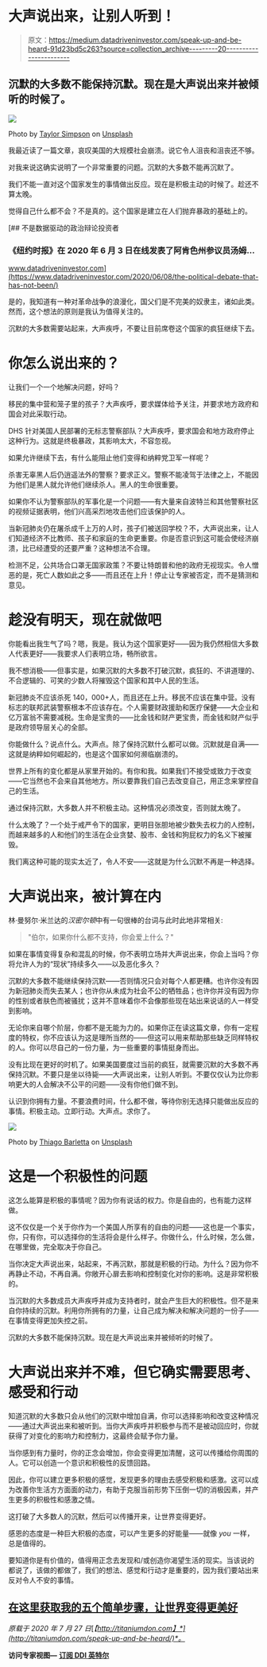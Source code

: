 # 大声说出来，让别人听到！

> 原文：<https://medium.datadriveninvestor.com/speak-up-and-be-heard-91d23bd5c263?source=collection_archive---------20----------------------->

## 沉默的大多数不能保持沉默。现在是大声说出来并被倾听的时候了。

![](img/bb70b906c1484f03d70350de2aa291de.png)

Photo by [Taylor Simpson](https://unsplash.com/@taylorgsimpson?utm_source=unsplash&utm_medium=referral&utm_content=creditCopyText) on [Unsplash](https://unsplash.com/s/photos/speak-up?utm_source=unsplash&utm_medium=referral&utm_content=creditCopyText)

我最近读了一篇文章，哀叹美国的大规模社会崩溃。说它令人沮丧和沮丧还不够。

对我来说这确实说明了一个非常重要的问题。沉默的大多数不能再沉默了。

我们不能一直对这个国家发生的事情做出反应。现在是积极主动的时候了。趁还不算太晚。

觉得自己什么都不会？不是真的。这个国家是建立在人们抛弃暴政的基础上的。

[](https://www.datadriveninvestor.com/2020/06/08/the-political-debate-that-has-not-been/) [## 不是数据驱动的政治辩论投资者

### 《纽约时报》在 2020 年 6 月 3 日在线发表了阿肯色州参议员汤姆…

www.datadriveninvestor.com](https://www.datadriveninvestor.com/2020/06/08/the-political-debate-that-has-not-been/) 

是的，我知道有一种对革命战争的浪漫化，国父们是不完美的奴隶主，诸如此类。然而，这个想法的原则是我认为值得关注的。

沉默的大多数需要站起来，大声疾呼，不要让目前席卷这个国家的疯狂继续下去。

# 你怎么说出来的？

让我们一个一个地解决问题，好吗？

移民的集中营和笼子里的孩子？大声疾呼，要求媒体给予关注，并要求地方政府和国会对此采取行动。

DHS 针对美国人民部署的无标志警察部队？大声疾呼，要求国会和地方政府停止这种行为。这就是终极暴政，其影响太大，不容忽视。

如果允许继续下去，有什么能阻止他们变得和纳粹党卫军一样呢？

杀害无辜黑人后仍逍遥法外的警察？要求正义。警察不能凌驾于法律之上，不能因为他们是黑人就允许他们继续杀人。黑人的生命很重要。

如果你不认为警察部队的军事化是一个问题——有大量来自波特兰和其他警察社区的视频证据表明，他们兴高采烈地攻击他们应该保护的人。

当新冠肺炎仍在屠杀成千上万的人时，孩子们被送回学校？不，大声说出来，让人们知道经济不比教师、孩子和家庭的生命更重要。你是否意识到这可能会使经济崩溃，比已经遭受的还要严重？这种想法不合理。

检测不足，公共场合口罩无国家政策？不要让特朗普和他的政府无视现实。令人憎恶的是，死亡人数如此之多——而且还在上升！停止让专家被否定，而不是猜测和意见。

# 趁没有明天，现在就做吧

你能看出我生气了吗？嗯，我是。我认为这个国家更好——因为我仍然相信大多数人代表更好——我要求人们表明立场，畅所欲言。

我不想消极——但事实是，如果沉默的大多数不打破沉默，疯狂的、不讲道理的、不合逻辑的、可笑的少数人将摧毁这个国家和其中人民的生活。

新冠肺炎不应该杀死 140，000+人，而且还在上升。移民不应该在集中营。没有标志的联邦武装警察根本不应该存在。个人需要财政援助和医疗保健——大企业和亿万富翁不需要减税。生命是宝贵的——比金钱和财产更宝贵，而金钱和财产似乎是政府领导层关心的全部。

你能做什么？说点什么。大声点。除了保持沉默什么都可以做。沉默就是自满——这就是纳粹如何崛起的，也是这个国家如何濒临崩溃的。

世界上所有的变化都是从家里开始的。有你和我。如果我们不接受或致力于改变——它当然也不会来自其他地方。所以要靠我们自己去改变自己，用正念来掌控自己的生活。

通过保持沉默，大多数人并不积极主动。这种情况必须改变，否则就太晚了。

什么太晚了？一个处于戒严令下的国家，更明目张胆地被少数失去权力的人控制，而越来越多的人和他们的生活在企业贪婪、股市、金钱和狗屁权力的名义下被摧毁。

我们离这种可能的现实太近了，令人不安——这就是为什么沉默不再是一种选择。

# 大声说出来，被计算在内

林·曼努尔·米兰达的*汉密尔顿*中有一句很棒的台词与此时此地非常相关:

> "伯尔，如果你什么都不支持，你会爱上什么？"

如果在事情变得复杂和混乱的时候，你不表明立场并大声说出来，你会上当吗？你将允许人为的“现状”持续多久——以及恶化多久？

沉默的大多数不能继续保持沉默——否则情况只会对每个人都更糟。也许你没有因为新冠肺炎而失去某人；也许你从未成为社会不公的牺牲品；也许你并没有因为你的性别或者肤色而被骚扰；这并不意味着你不会像那些现在站出来说话的人一样受到影响。

无论你来自哪个阶层，你都不是无能为力的。如果你正在读这篇文章，你有一定程度的特权，你不应该认为这是理所当然的——但这可以用来帮助那些缺乏同样特权的人。你可以尽自己的一份力量，为一些重要的事情挺身而出。

没有比现在更好的时机了。如果美国要度过当前的疯狂，就需要沉默的大多数不再保持沉默。不要只是坐以待毙——大声说出来，让别人听到。不要仅仅认为比你影响更大的人会解决不公平的问题——没有你他们做不到。

认识到你拥有力量。不要浪费时间，什么都不做，等待你别无选择只能做出反应的事情。积极主动。立即行动。大声点。求你了。

![](img/8300db774190b645cc6c06f9f4be7821.png)

Photo by [Thiago Barletta](https://unsplash.com/@tbarlettaf?utm_source=unsplash&utm_medium=referral&utm_content=creditCopyText) on [Unsplash](https://unsplash.com/s/photos/speak-up?utm_source=unsplash&utm_medium=referral&utm_content=creditCopyText)

# 这是一个积极性的问题

这怎么能算是积极的事情呢？因为你有说话的权力。你是自由的，也有能力这样做。

这不仅仅是一个关于你作为一个美国人所享有的自由的问题——这也是一个事实，你，只有你，可以选择你的生活将会是什么样子。你做什么，什么时候，怎么做，在哪里做，完全取决于你自己。

当你决定大声说出来，站起来，不再沉默，那就是积极的行动。为什么？因为你不再静止不动，不再自满。你敞开心扉去影响和控制变化对你的影响。这是非常积极的。

当沉默的大多数成员大声疾呼并成为支持者时，就会产生巨大的积极性。但不是来自你持续的沉默。利用你所拥有的力量，让自己成为解决和解决问题的一份子——在事情变得更加失控之前。

沉默的大多数不能保持沉默。现在是大声说出来并被倾听的时候了。

# 大声说出来并不难，但它确实需要思考、感受和行动

知道沉默的大多数只会从他们的沉默中增加自满，你可以选择影响和改变这种情况——通过大声说出来和被听到。当你大声疾呼并积极参与而不是被动回应时，你就获得了对变化的影响力和控制力，这最终会赋予你力量。

当你感到有力量时，你的正念会增加，你会变得更加清醒，这可以传播给你周围的人。它可以创造一个意识和积极性的反馈回路。

因此，你可以建立更多积极的感觉，发现更多的理由去感受积极和感激。这可以成为改善你生活方方面面的动力，有助于克服当前形势下压倒一切的消极因素，并产生更多的积极性和感激之情。

这打破了大多数人的沉默，然后可以传播开来，让世界变得更好。

感恩的态度是一种巨大积极的态度，可以产生更多的好能量——就像 *you* 一样，总是值得的。

要知道你是有价值的，值得用正念去发现和/或创造你渴望生活的现实。当该说的都说了，该做的都做了，我们的想法、感觉和行动才是重要的，因为我们要站出来反对令人不安的事情。

## [在这里获取我的五个简单步骤，让世界变得更美好](http://www.mjblehart.com/mailinglist/)

*原载于 2020 年 7 月 27 日*[*【http://titaniumdon.com】*](http://titaniumdon.com/speak-up-and-be-heard/)*。*

**访问专家视图—** [**订阅 DDI 英特尔**](https://datadriveninvestor.com/ddi-intel)